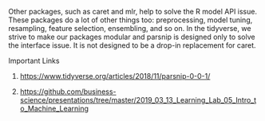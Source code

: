 Other packages, such as caret and mlr, help to solve the R model API issue. 
These packages do a lot of other things too: preprocessing, model tuning, resampling, feature selection, ensembling, and so on.
In the tidyverse, we strive to make our packages modular and parsnip is designed only to solve the interface issue. 
It is not designed to be a drop-in replacement for caret.


Important Links

1. https://www.tidyverse.org/articles/2018/11/parsnip-0-0-1/

2. https://github.com/business-science/presentations/tree/master/2019_03_13_Learning_Lab_05_Intro_to_Machine_Learning
